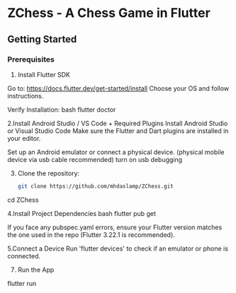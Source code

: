 # ZChess - A Chess Game in Flutter


## Getting Started

### Prerequisites

1. Install Flutter SDK

Go to: https://docs.flutter.dev/get-started/install
Choose your OS and follow instructions.

Verify Installation:
bash
flutter doctor

2.Install Android Studio / VS Code + Required Plugins
Install Android Studio or Visual Studio Code
Make sure the Flutter and Dart plugins are installed in your editor.

Set up an Android emulator or connect a physical device.
(physical mobile device via usb cable recommended)
turn on usb debugging



3. Clone the repository:
   ```bash
   git clone https://github.com/mhdaslamp/ZChess.git

cd ZChess


4.Install Project Dependencies
bash
flutter pub get

If you face any pubspec.yaml errors, ensure your Flutter version matches the one used in the repo (Flutter 3.22.1 is recommended).


5.Connect a Device
Run 'flutter devices' to check if an emulator or phone is connected.

7. Run  the App

flutter run
